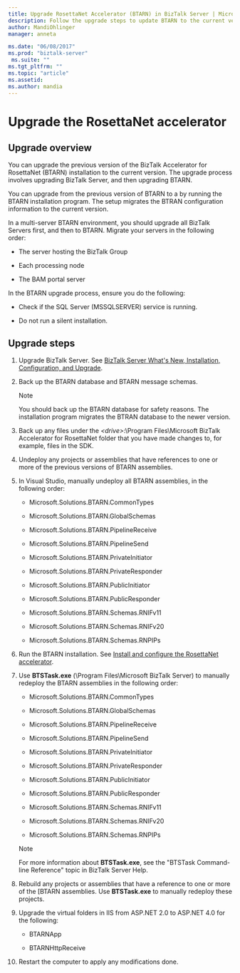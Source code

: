 ```yaml
---
title: Upgrade RosettaNet Accelerator (BTARN) in BizTalk Server | Microsoft Docs"
description: Follow the upgrade steps to update BTARN to the current version in BizTalk Server
author: MandiOhlinger
manager: anneta

ms.date: "06/08/2017"
ms.prod: "biztalk-server"
 ms.suite: ""
ms.tgt_pltfrm: ""
ms.topic: "article"
ms.assetid: 
ms.author: mandia
---
```


# Upgrade the RosettaNet accelerator

## Upgrade overview
You can upgrade the previous version of the BizTalk Accelerator for RosettaNet (BTARN) installation to the current version. The upgrade process involves upgrading BizTalk Server, and then upgrading BTARN.  
  
 You can upgrade from the previous version of BTARN to a by running the BTARN installation program. The setup migrates the BTRAN configuration information to the current version.  
  
 In a multi-server BTARN environment, you should upgrade all BizTalk Servers first, and then to BTARN. Migrate your servers in the following order:  
  
-   The server hosting the BizTalk Group  
  
-   Each processing node  
  
-   The BAM portal server  
  
 In the BTARN upgrade process, ensure you do the following:  
  
-   Check if the SQL Server (MSSQLSERVER) service is running.  
  
-   Do not run a silent installation.  
  
## Upgrade steps  
  
1.  Upgrade BizTalk Server. See [BizTalk Server What's New, Installation, Configuration, and Upgrade](../../install-and-config-guides/biztalk-server-what-s-new-installation-configuration-and-upgrade.md).
  
2.  Back up the BTARN database and BTARN message schemas.  
  
    > [!NOTE]
    >  You should back up the BTARN database for safety reasons. The installation program migrates the BTRAN database to the newer version.  
  
3.  Back up any files under the *<drive\>*:\Program Files\\Microsoft BizTalk Accelerator for RosettaNet folder that you have made changes to, for example, files in the SDK.  
  
4.  Undeploy any projects or assemblies that have references to one or more of the previous versions of BTARN assemblies.  
  
5.  In Visual Studio, manually undeploy all BTARN assemblies, in the following order:  
  
    -   Microsoft.Solutions.BTARN.CommonTypes  
  
    -   Microsoft.Solutions.BTARN.GlobalSchemas  
  
    -   Microsoft.Solutions.BTARN.PipelineReceive  
  
    -   Microsoft.Solutions.BTARN.PipelineSend  
  
    -   Microsoft.Solutions.BTARN.PrivateInitiator  
  
    -   Microsoft.Solutions.BTARN.PrivateResponder  
  
    -   Microsoft.Solutions.BTARN.PublicInitiator  
  
    -   Microsoft.Solutions.BTARN.PublicResponder  
  
    -   Microsoft.Solutions.BTARN.Schemas.RNIFv11  
  
    -   Microsoft.Solutions.BTARN.Schemas.RNIFv20  
  
    -   Microsoft.Solutions.BTARN.Schemas.RNPIPs  
  
6.  Run the BTARN installation. See [Install and configure the RosettaNet accelerator](install-configure-biztalk-accelerator-for-rosettanet.md).
  
7.  Use **BTSTask.exe** (\Program Files\Microsoft BizTalk Server) to manually redeploy the BTARN assemblies in the following order:  
  
    -   Microsoft.Solutions.BTARN.CommonTypes  
  
    -   Microsoft.Solutions.BTARN.GlobalSchemas  
  
    -   Microsoft.Solutions.BTARN.PipelineReceive  
  
    -   Microsoft.Solutions.BTARN.PipelineSend  
  
    -   Microsoft.Solutions.BTARN.PrivateInitiator  
  
    -   Microsoft.Solutions.BTARN.PrivateResponder  
  
    -   Microsoft.Solutions.BTARN.PublicInitiator  
  
    -   Microsoft.Solutions.BTARN.PublicResponder  
  
    -   Microsoft.Solutions.BTARN.Schemas.RNIFv11  
  
    -   Microsoft.Solutions.BTARN.Schemas.RNIFv20  
  
    -   Microsoft.Solutions.BTARN.Schemas.RNPIPs  
  
    > [!NOTE]
    >  For more information about **BTSTask.exe**, see the "BTSTask Command-line Reference" topic in BizTalk Server Help.  
  
8.  Rebuild any projects or assemblies that have a reference to one or more of the [BTARN assemblies. Use **BTSTask.exe** to manually redeploy these projects.  
  
9. Upgrade the virtual folders in IIS from ASP.NET 2.0 to ASP.NET 4.0 for the following:  
  
    -   BTARNApp  
  
    -   BTARNHttpReceive  
  
10. Restart the computer to apply any modifications done.  
  

